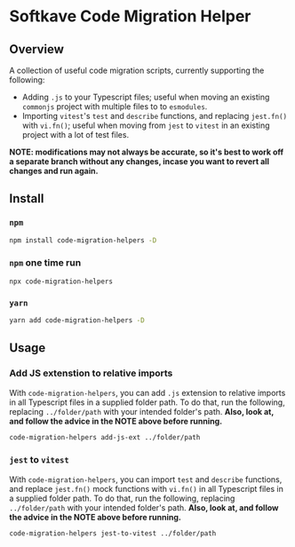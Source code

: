 # Softkave Code Migration Helper

## Overview

A collection of useful code migration scripts, currently supporting the following:

- Adding `.js` to your Typescript files; useful when moving an existing `commonjs` project with multiple files to to `esmodules`.
- Importing `vitest`'s `test` and `describe` functions, and replacing `jest.fn()` with `vi.fn()`; useful when moving from `jest` to `vitest` in an existing project with a lot of test files.

**NOTE: modifications may not always be accurate, so it's best to work off a separate branch without any changes, incase you want to revert all changes and run again.**

## Install

### `npm`

```sh
npm install code-migration-helpers -D
```

### `npm` one time run

```sh
npx code-migration-helpers
```

### `yarn`

```sh
yarn add code-migration-helpers -D
```

## Usage

### Add JS extenstion to relative imports

With `code-migration-helpers`, you can add `.js` extension to relative imports in all Typescript files in a supplied folder path. To do that, run the following, replacing `../folder/path` with your intended folder's path. **Also, look at, and follow the advice in the NOTE above before running.**

```sh
code-migration-helpers add-js-ext ../folder/path
```

### `jest` to `vitest`

With `code-migration-helpers`, you can import `test` and `describe` functions, and replace `jest.fn()` mock functions with `vi.fn()` in all Typescript files in a supplied folder path. To do that, run the following, replacing `../folder/path` with your intended folder's path. **Also, look at, and follow the advice in the NOTE above before running.**

```sh
code-migration-helpers jest-to-vitest ../folder/path
```
